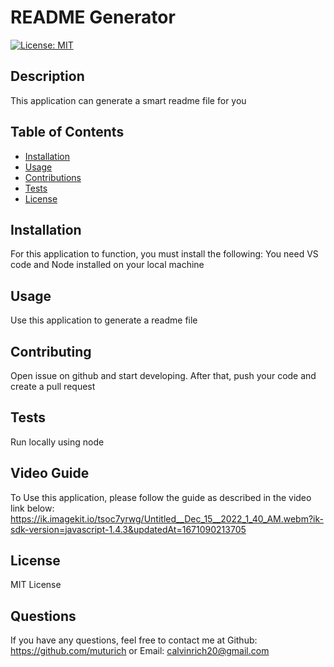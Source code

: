# README Generator

[![License: MIT](https://img.shields.io/badge/License-MIT-yellow.svg)](https://opensource.org/licenses/MIT)

## Description

This application can generate a smart readme file for you

## Table of Contents

- [Installation](#installation)
- [Usage](#usage)
- [Contributions](#contributions)
- [Tests](#tests)
- [License](#license)

## Installation

For this application to function, you must install the following:
You need VS code and Node installed on your local machine

## Usage

Use this application to generate a readme file

## Contributing

Open issue on github and start developing. After that, push your code and create a pull request

## Tests

Run locally using node

## Video Guide

To Use this application, please follow the guide as described in the video link below:
https://ik.imagekit.io/tsoc7yrwg/Untitled__Dec_15__2022_1_40_AM.webm?ik-sdk-version=javascript-1.4.3&updatedAt=1671090213705

## License

MIT License

## Questions

If you have any questions, feel free to contact me at
Github: https://github.com/muturich or Email: calvinrich20@gmail.com
